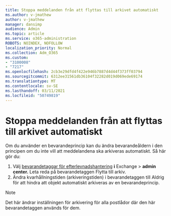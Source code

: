 ```yaml
---
title: Stoppa meddelanden från att flyttas till arkivet automatiskt
ms.author: v-jmathew
author: v-jmathew
manager: dansimp
audience: Admin
ms.topic: article
ms.service: o365-administration
ROBOTS: NOINDEX, NOFOLLOW
localization_priority: Normal
ms.collection: Adm_O365
ms.custom:
- "3100008"
- "7217"
ms.openlocfilehash: 2cb3e29dfd4f422e946b7887d4d44f373ff03794
ms.sourcegitcommit: 6312ee31561db36104f32282d019d069ede69174
ms.translationtype: MT
ms.contentlocale: sv-SE
ms.lasthandoff: 03/11/2021
ms.locfileid: "50749819"
---
```

# <a name="stop-messages-from-moving-to-the-archive-automatically"></a>Stoppa meddelanden från att flyttas till arkivet automatiskt

Om du använder en bevarandeprincip kan du ändra bevarandeåldern i den principen om du inte vill att meddelandena ska arkiveras automatiskt. Så här gör du:

1. Välj [bevarandetaggar för efterlevnadshantering](https://go.microsoft.com/fwlink/?linkid=2059104) **i** Exchange  >  **admin center.** Leta reda på bevarandetaggen Flytta till arkiv.
2. Ändra kvarhållningstiden (arkiveringstiden) i  bevarandetaggen till Aldrig för att hindra att objekt automatiskt arkiveras av en bevarandeprincip.

> [!NOTE]
> Det här ändrar inställningen för arkivering för alla postlådor där den här bevarandetaggen används för dem.
